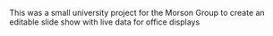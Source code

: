 This was a small university project for the Morson Group to create an editable slide show with live data for office displays
